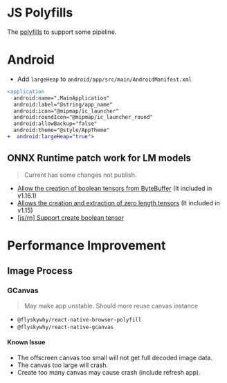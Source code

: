# JS Polyfills

The [polyfills](./polyfills.js) to support some pipeline.

# Android

- Add `largeHeap` to `android/app/src/main/AndroidManifest.xml`

```diff
<application
  android:name=".MainApplication"
  android:label="@string/app_name"
  android:icon="@mipmap/ic_launcher"
  android:roundIcon="@mipmap/ic_launcher_round"
  android:allowBackup="false"
  android:theme="@style/AppTheme"
+  android:largeHeap="true">
```

## ONNX Runtime patch work for LM models

> Current has some changes not publish.

- [Allow the creation of boolean tensors from ByteBuffer](https://github.com/microsoft/onnxruntime/pull/15556) (It included in v1.16.1)
- [Allows the creation and extraction of zero length tensors](https://github.com/microsoft/onnxruntime/pull/15116) (It included in v1.15)
- [[js/rn] Support create boolean tensor](https://github.com/microsoft/onnxruntime/pull/17052)

# Performance Improvement

## Image Process

### GCanvas

> May make app unstable.
> Should more reuse canvas instance

- `@flyskywhy/react-native-browser-polyfill`
- `@flyskywhy/react-native-gcanvas`

#### Known Issue

- The offscreen canvas too small will not get full decoded image data.
- The canvas too large will crash.
- Create too many canvas may cause crash (include refresh app).

